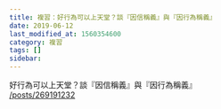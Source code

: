 ```yaml
---
title: 複習：好行為可以上天堂？談『因信稱義』與『因行為稱義』
date: 2019-06-12
last_modified_at: 1560354600
category: 複習
tags: []
sidebar: 
---
```


<p>好行為可以上天堂？談『因信稱義』與『因行為稱義』<br/>
<a href="/posts/269191232" target="_blank">/posts/269191232</a></p>
<p> </p>
